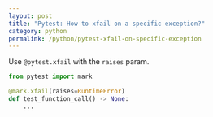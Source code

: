 ```yaml
---
layout: post
title: "Pytest: How to xfail on a specific exception?"
category: python
permalink: /python/pytest-xfail-on-specific-exception
---
```


Use `@pytest.xfail` with the `raises` param.

```python
from pytest import mark

@mark.xfail(raises=RuntimeError)
def test_function_call() -> None:
    ...
```
